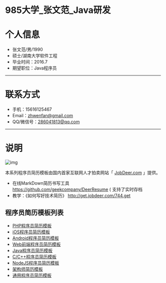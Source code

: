 # 985大学_张文范_Java研发


# 个人信息

 - 张文范/男/1990 
 - 硕士/湖南大学软件工程 
 - 毕业时间：2016.7
 - 期望职位：Java程序员

---


# 联系方式

- 手机：15616125467
- Email：zhwenfan@gmail.com
- QQ/微信号：286041813@qq.com

---



# 说明

![img](http://www.jobdeer.com/img/rd.png)

本系列程序员简历模板由国内首家互联网人才拍卖网站「 [JobDeer.com](http://www.jobdeer.com) 」提供。


- 在线MarkDown简历书写工具 https://github.com/geekcompany/DeerResume ( 支持了实时存档
- 教学：《如何写好技术简历》 http://get.jobdeer.com/744.get

## 程序员简历模板列表

- [PHP程序员简历模板](php.md)
- [iOS程序员简历模板](ios.md)
- [Android程序员简历模板](android.md)
- [Web前端程序员简历模板](web.md)
- [Java程序员简历模板](java.md)
- [C/C++程序员简历模板](c.md)
- [NodeJS程序员简历模板](node.md)
- [架构师简历模板](architect.md)
- [通用程序员简历模板](etc.md)
